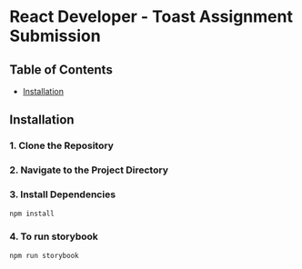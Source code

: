 # React Developer - Toast Assignment Submission


## Table of Contents

- [Installation](#installation)

  
## Installation

### 1. Clone the Repository

### 2. Navigate to the Project Directory

### 3. Install Dependencies
```bash
npm install
```
### 4. To run storybook
```bash
npm run storybook
```
